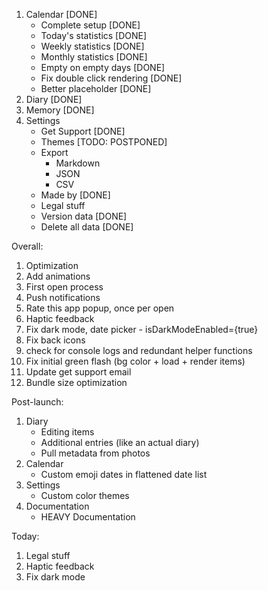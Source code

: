 1. Calendar [DONE]
	- Complete setup [DONE]
	- Today's statistics [DONE]
	- Weekly statistics [DONE]
	- Monthly statistics [DONE]
	- Empty on empty days [DONE]
	- Fix double click rendering [DONE]
	- Better placeholder [DONE]
2. Diary [DONE]
3. Memory [DONE]
4. Settings
	- Get Support [DONE]
	- Themes [TODO: POSTPONED]
	- Export
		- Markdown
		- JSON
		- CSV
	- Made by [DONE]
	- Legal stuff
	- Version data [DONE]
	- Delete all data [DONE]

Overall:
1. Optimization
2. Add animations
6. First open process
7. Push notifications
8. Rate this app popup, once per open
10. Haptic feedback
11. Fix dark mode, date picker - isDarkModeEnabled={true}
13. Fix back icons
14. check for console logs and redundant helper functions
17. Fix initial green flash (bg color + load + render items)
19. Update get support email
20. Bundle size optimization

Post-launch: 
1. Diary
	- Editing items
	- Additional entries (like an actual diary)
	- Pull metadata from photos
2. Calendar
	- Custom emoji dates in flattened date list
3. Settings
	- Custom color themes
4. Documentation
	- HEAVY Documentation

Today:
1. Legal stuff
2. Haptic feedback
3. Fix dark mode
